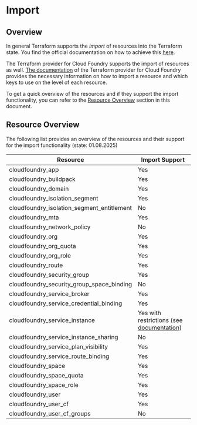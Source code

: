 # Import

## Overview

In general Terraform supports the *import* of resources into the Terraform state. You find the official documentation on how to achieve this [here](https://developer.hashicorp.com/terraform/cli/import).

The Terraform provider for Cloud Foundry supports the import of resources as well. [The documentation](https://registry.terraform.io/providers/cloudfoundry/cloudfoundry/latest/docs) of the Terraform provider for Cloud Foundry provides the necessary information on how to import a resource and which keys to use on the level of each resource.

To get a quick overview of the resources and if they support the import functionality, you can refer to the [Resource Overview](#resource-overview) section in this document.

## Resource Overview

The following list provides an overview of the resources and their support for the import functionality (state: 01.08.2025)



| Resource                                              | Import Support |
|---                                                    |---
| cloudfoundry_app                                      | Yes |
| cloudfoundry_buildpack                                | Yes |
| cloudfoundry_domain                                   | Yes |
| cloudfoundry_isolation_segment                        | Yes |
| cloudfoundry_isolation_segment_entitlement            | No  |
| cloudfoundry_mta                                      | Yes |
| cloudfoundry_network_policy                           | No  |
| cloudfoundry_org                                      | Yes |
| cloudfoundry_org_quota                                | Yes |
| cloudfoundry_org_role                                 | Yes |
| cloudfoundry_route                                    | Yes |
| cloudfoundry_security_group                           | Yes |
| cloudfoundry_security_group_space_binding             | No  |
| cloudfoundry_service_broker                           | Yes |
| cloudfoundry_service_credential_binding               | Yes |
| cloudfoundry_service_instance                         | Yes with restrictions (see [documentation](https://registry.terraform.io/providers/cloudfoundry/cloudfoundry/latest/docs/resources/service_instance#restriction)) |
| cloudfoundry_service_instance_sharing                 | No  |
| cloudfoundry_service_plan_visibility                  | Yes |
| cloudfoundry_service_route_binding                    | Yes |
| cloudfoundry_space                                    | Yes |
| cloudfoundry_space_quota                              | Yes |
| cloudfoundry_space_role                               | Yes |
| cloudfoundry_user                                     | Yes |
| cloudfoundry_user_cf                                  | Yes |
| cloudfoundry_user_cf_groups                           | No  |
